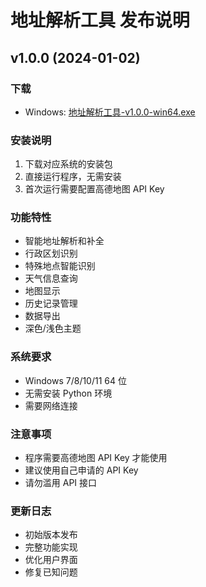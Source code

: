 <!--
 * @Author: 柒刻
 * @Date: 2025-01-02 20:54:27
 * @LastEditTime: 2025-01-02 21:06:29
 * @FilePath: \地区识别\RELEASE.md
-->

# 地址解析工具 发布说明

## v1.0.0 (2024-01-02)

### 下载

- Windows: [地址解析工具-v1.0.0-win64.exe](https://github.com/QiKeO/address-parser/releases/download/v1.0.0/地址解析工具-v1.0.0-win64.exe)

### 安装说明

1. 下载对应系统的安装包
2. 直接运行程序，无需安装
3. 首次运行需要配置高德地图 API Key

### 功能特性

- 智能地址解析和补全
- 行政区划识别
- 特殊地点智能识别
- 天气信息查询
- 地图显示
- 历史记录管理
- 数据导出
- 深色/浅色主题

### 系统要求

- Windows 7/8/10/11 64 位
- 无需安装 Python 环境
- 需要网络连接

### 注意事项

- 程序需要高德地图 API Key 才能使用
- 建议使用自己申请的 API Key
- 请勿滥用 API 接口

### 更新日志

- 初始版本发布
- 完整功能实现
- 优化用户界面
- 修复已知问题
